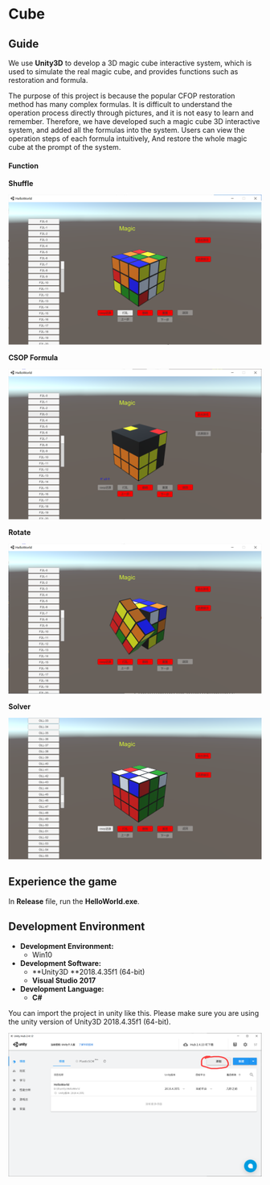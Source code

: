 # Cube



## Guide

We use **Unity3D** to develop a 3D magic cube interactive system, which is used to simulate the real magic cube, and provides functions such as restoration and formula.

The purpose of this project is because the popular CFOP restoration method has many complex formulas. It is difficult to understand the operation process directly through pictures, and it is not easy to learn and remember. Therefore, we have developed such a magic cube 3D interactive system, and added all the formulas into the system. Users can view the operation steps of each formula intuitively, And restore the whole magic cube at the prompt of the system.

<h4>Function</h4>

**Shuffle**

![cube](https://github.com/bugggggggg/Cube/blob/main/img/cube.png)

**CSOP Formula**

![formula1](https://github.com/bugggggggg/Cube/blob/main/img/formula1.png)

**Rotate**

![rotate1](https://github.com/bugggggggg/Cube/blob/main/img/rotate1.png)

**Solver**

![solver4](https://github.com/bugggggggg/Cube/blob/main/img/solver4.png)

## Experience the game

In **Release** file, run the **HelloWorld.exe**.

## Development Environment

- **Development Environment:**
  - Win10 
- **Development Software:**
  - **Unity3D **2018.4.35f1 (64-bit)
  - **Visual Studio 2017**
- **Development Language:**
  - **C#**

You can import the project in unity like this. Please make sure you are using the unity version of Unity3D 2018.4.35f1 (64-bit).

![1625316172344](https://github.com/bugggggggg/Cube/blob/main/img/1625316172344.png)





